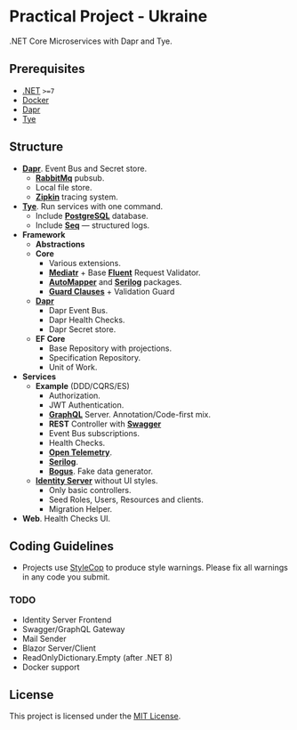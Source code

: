 # Practical Project - Ukraine
.NET Core Microservices with Dapr and Tye.

## Prerequisites

- [.NET](https://dotnet.microsoft.com/download) `>=7`
- [Docker](https://www.docker.com/get-started)
- [Dapr](https://docs.dapr.io/getting-started/)
- [Tye](https://github.com/dotnet/tye/blob/main/docs/getting_started.md)

## Structure
- **[Dapr](https://dapr.io/)**. Event Bus and Secret store.
  - **[RabbitMq](https://www.rabbitmq.com/)** pubsub.
  - Local file store.
  - **[Zipkin](https://zipkin.io/)** tracing system.
- **[Tye](https://github.com/dotnet/tye)**. Run services with one command.
  - Include **[PostgreSQL](https://www.postgresql.org/)** database.
  - Include **[Seq](https://datalust.co/seq)** — structured logs.
- **Framework**
  - **Abstractions**
  - **Core**
    - Various extensions.
    - **[Mediatr](https://github.com/jbogard/MediatR)** + Base **[Fluent](https://github.com/FluentValidation)** Request Validator.
    - **[AutoMapper](https://automapper.org/)** and **[Serilog](https://serilog.net/)** packages.
    - **[Guard Clauses](https://github.com/ardalis/GuardClauses)** + Validation Guard
  - **[Dapr](https://dapr.io/)**
    - Dapr Event Bus.
    - Dapr Health Checks.
    - Dapr Secret store.
  - **EF Core**
    - Base Repository with projections.
    - Specification Repository.
    - Unit of Work.
- **Services**
  - **Example** (DDD/CQRS/ES)
    - Authorization.
    - JWT Authentication.
    - **[GraphQL](https://graphql.org/)** Server. Annotation/Code-first mix.
    - **REST** Controller with **[Swagger](https://swagger.io/)**
    - Event Bus subscriptions.
    - Health Checks.
    - **[Open Telemetry](https://opentelemetry.io/)**.
    - **[Serilog](https://serilog.net/)**.
    - **[Bogus](https://github.com/bchavez/Bogus)**. Fake data generator.
  - **[Identity Server](https://duendesoftware.com/products/identityserver)** without UI styles.
    - Only basic controllers.
    - Seed Roles, Users, Resources and clients.
    - Migration Helper.
- **Web**. Health Checks UI.

## Coding Guidelines
- Projects use [StyleCop](https://github.com/DotNetAnalyzers/StyleCopAnalyzers) to produce style warnings. Please fix all warnings in any code you submit.

### TODO
- Identity Server Frontend
- Swagger/GraphQL Gateway
- Mail Sender
- Blazor Server/Client
- ReadOnlyDictionary.Empty (after .NET 8)
- Docker support

## License

This project is licensed under the [MIT License](./LICENSE).